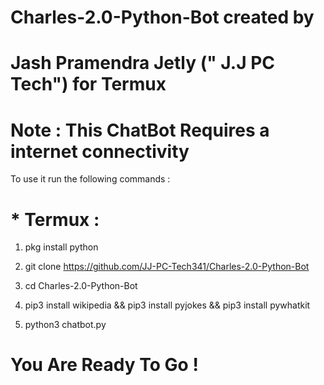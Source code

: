 # Charles-2.0-Python-Bot created by 
# Jash Pramendra Jetly (" J.J PC Tech") for Termux

# Note : This ChatBot Requires a internet connectivity

To use it run the following commands :

# * Termux :

1. pkg install python

2. git clone https://github.com/JJ-PC-Tech341/Charles-2.0-Python-Bot

3. cd Charles-2.0-Python-Bot

4. pip3 install wikipedia && pip3 install pyjokes && pip3 install pywhatkit

5. python3 chatbot.py

# You Are Ready To Go !
